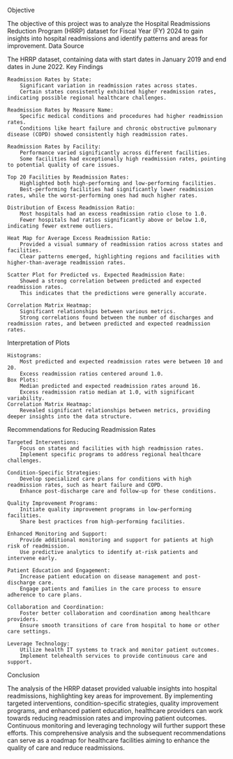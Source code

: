 Objective

The objective of this project was to analyze the Hospital Readmissions Reduction Program (HRRP) dataset for Fiscal Year (FY) 2024 to gain insights into hospital readmissions and identify patterns and areas for improvement.
Data Source

The HRRP dataset, containing data with start dates in January 2019 and end dates in June 2022.
Key Findings

    Readmission Rates by State:
        Significant variation in readmission rates across states.
        Certain states consistently exhibited higher readmission rates, indicating possible regional healthcare challenges.

    Readmission Rates by Measure Name:
        Specific medical conditions and procedures had higher readmission rates.
        Conditions like heart failure and chronic obstructive pulmonary disease (COPD) showed consistently high readmission rates.

    Readmission Rates by Facility:
        Performance varied significantly across different facilities.
        Some facilities had exceptionally high readmission rates, pointing to potential quality of care issues.

    Top 20 Facilities by Readmission Rates:
        Highlighted both high-performing and low-performing facilities.
        Best-performing facilities had significantly lower readmission rates, while the worst-performing ones had much higher rates.

    Distribution of Excess Readmission Ratio:
        Most hospitals had an excess readmission ratio close to 1.0.
        Fewer hospitals had ratios significantly above or below 1.0, indicating fewer extreme outliers.

    Heat Map for Average Excess Readmission Ratio:
        Provided a visual summary of readmission ratios across states and facilities.
        Clear patterns emerged, highlighting regions and facilities with higher-than-average readmission rates.

    Scatter Plot for Predicted vs. Expected Readmission Rate:
        Showed a strong correlation between predicted and expected readmission rates.
        This indicates that the predictions were generally accurate.

    Correlation Matrix Heatmap:
        Significant relationships between various metrics.
        Strong correlations found between the number of discharges and readmission rates, and between predicted and expected readmission rates.

Interpretation of Plots

    Histograms:
        Most predicted and expected readmission rates were between 10 and 20.
        Excess readmission ratios centered around 1.0.
    Box Plots:
        Median predicted and expected readmission rates around 16.
        Excess readmission ratio median at 1.0, with significant variability.
    Correlation Matrix Heatmap:
        Revealed significant relationships between metrics, providing deeper insights into the data structure.

Recommendations for Reducing Readmission Rates

    Targeted Interventions:
        Focus on states and facilities with high readmission rates.
        Implement specific programs to address regional healthcare challenges.

    Condition-Specific Strategies:
        Develop specialized care plans for conditions with high readmission rates, such as heart failure and COPD.
        Enhance post-discharge care and follow-up for these conditions.

    Quality Improvement Programs:
        Initiate quality improvement programs in low-performing facilities.
        Share best practices from high-performing facilities.

    Enhanced Monitoring and Support:
        Provide additional monitoring and support for patients at high risk of readmission.
        Use predictive analytics to identify at-risk patients and intervene early.

    Patient Education and Engagement:
        Increase patient education on disease management and post-discharge care.
        Engage patients and families in the care process to ensure adherence to care plans.

    Collaboration and Coordination:
        Foster better collaboration and coordination among healthcare providers.
        Ensure smooth transitions of care from hospital to home or other care settings.

    Leverage Technology:
        Utilize health IT systems to track and monitor patient outcomes.
        Implement telehealth services to provide continuous care and support.

Conclusion

The analysis of the HRRP dataset provided valuable insights into hospital readmissions, highlighting key areas for improvement. By implementing targeted interventions, condition-specific strategies, quality improvement programs, and enhanced patient education, healthcare providers can work towards reducing readmission rates and improving patient outcomes. Continuous monitoring and leveraging technology will further support these efforts. This comprehensive analysis and the subsequent recommendations can serve as a roadmap for healthcare facilities aiming to enhance the quality of care and reduce readmissions.
